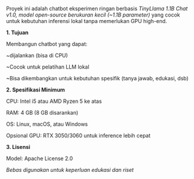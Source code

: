 Proyek ini adalah chatbot eksperimen ringan berbasis *TinyLlama 1.1B Chat v1.0, model open-source berukuran kecil (~1.1B parameter)* yang cocok untuk kebutuhan inferensi lokal tanpa memerlukan GPU high-end.


**1. Tujuan**

Membangun chatbot yang dapat: 

~dijalankan (bisa di CPU)

~Cocok untuk pelatihan LLM lokal

~Bisa dikembangkan untuk kebutuhan spesifik (tanya jawab, edukasi, dsb)


**2. Spesifikasi Minimum**

CPU: Intel i5 atau AMD Ryzen 5 ke atas

RAM: 4 GB (8 GB disarankan)

OS: Linux, macOS, atau Windows

Opsional GPU: RTX 3050/3060 untuk inference lebih cepat


**3. Lisensi**

Model: Apache License 2.0

*Bebas digunakan untuk keperluan edukasi dan riset*
